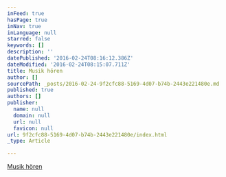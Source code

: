 ```yaml
---
inFeed: true
hasPage: true
inNav: true
inLanguage: null
starred: false
keywords: []
description: ''
datePublished: '2016-02-24T08:16:12.386Z'
dateModified: '2016-02-24T08:15:07.711Z'
title: Musik hören
author: []
sourcePath: _posts/2016-02-24-9f2cfc88-5169-4d07-b74b-2443e221480e.md
published: true
authors: []
publisher:
  name: null
  domain: null
  url: null
  favicon: null
url: 9f2cfc88-5169-4d07-b74b-2443e221480e/index.html
_type: Article

---
```

[Musik hören][0]

[0]: http://thegrid.ai/neuerspuki/